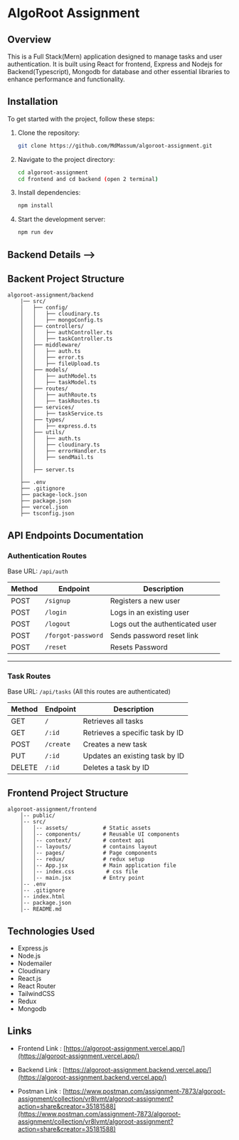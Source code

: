 
# AlgoRoot Assignment

## Overview
This is a Full Stack(Mern) application designed to manage tasks and user authentication. It is built using React for frontend, Express and Nodejs for Backend(Typescript), Mongodb for database and other essential libraries to enhance performance and functionality.


## Installation
To get started with the project, follow these steps:

1. Clone the repository:
   ```sh
   git clone https://github.com/MdMassum/algoroot-assignment.git
   ```
2. Navigate to the project directory:
   ```sh
   cd algoroot-assignment
   cd frontend and cd backend (open 2 terminal)
   ```
3. Install dependencies:
   ```sh
   npm install
   ```
4. Start the development server:
   ```sh
   npm run dev
   ```

## Backend Details -->

## Backent Project Structure
```
algoroot-assignment/backend
    |── src/
    │   ├── config/
    │   │   ├── cloudinary.ts
    │   │   ├── mongoConfig.ts
    │   ├── controllers/
    │   │   ├── authController.ts
    │   │   ├── taskController.ts
    │   ├── middleware/
    │   │   ├── auth.ts
    │   │   ├── error.ts
    │   │   ├── fileUpload.ts
    │   ├── models/
    │   │   ├── authModel.ts
    │   │   ├── taskModel.ts
    │   ├── routes/
    │   │   ├── authRoute.ts
    │   │   ├── taskRoutes.ts
    │   ├── services/
    │   │   ├── taskService.ts
    │   ├── types/
    │   │   ├── express.d.ts
    │   ├── utils/
    │   │   ├── auth.ts
    │   │   ├── cloudinary.ts
    │   │   ├── errorHandler.ts
    │   │   ├── sendMail.ts
    │   │ 
    │   ├── server.ts
    │
    ├── .env
    ├── .gitignore
    ├── package-lock.json
    ├── package.json
    ├── vercel.json
    ├── tsconfig.json
```

## API Endpoints Documentation

### Authentication Routes

Base URL: `/api/auth`

| Method | Endpoint           | Description                    |
|--------|--------------------|--------------------------------|
| POST   | `/signup`          | Registers a new user           |
| POST   | `/login`           | Logs in an existing user       |
| POST   | `/logout`          | Logs out the authenticated user|
| POST   | `/forgot-password` | Sends password reset link      |
| POST   | `/reset`           | Resets Password                |

---

### Task Routes

Base URL: `/api/tasks`   (All this routes are authenticated)

| Method | Endpoint       | Description                         |
|--------|----------------|-------------------------------------|
| GET    | `/`            | Retrieves all tasks                 |
| GET    | `/:id`         | Retrieves a specific task by ID     |
| POST   | `/create`      | Creates a new task                  |
| PUT    | `/:id`         | Updates an existing task by ID      |
| DELETE | `/:id`         | Deletes a task by ID                |


## Frontend Project Structure
```
algoroot-assignment/frontend
    │-- public/
    │-- src/
    │   │-- assets/           # Static assets
    │   │-- components/       # Reusable UI components
    │   │-- context/          # context api
    │   │-- layouts/          # contains layout
    │   │-- pages/            # Page components
    │   │-- redux/            # redux setup
    │   │-- App.jsx           # Main application file
    │   │-- index.css          # css file
    │   │-- main.jsx          # Entry point
    │-- .env
    │-- .gitignore
    │-- index.html
    │-- package.json
    │-- README.md
```
## Technologies Used
- Express.js 
- Node.js 
- Nodemailer
- Cloudinary
- React.js
- React Router
- TailwindCSS
- Redux
- Mongodb

## Links

- Frontend Link : [https://algoroot-assignment.vercel.app/](https://algoroot-assignment.vercel.app/)

- Backend Link : [https://algoroot-assignment.backend.vercel.app/](https://algoroot-assignment.backend.vercel.app/)

- Postman Link : [https://www.postman.com/assignment-7873/algoroot-assignment/collection/vr8lvmt/algoroot-assignment?action=share&creator=35181588](https://www.postman.com/assignment-7873/algoroot-assignment/collection/vr8lvmt/algoroot-assignment?action=share&creator=35181588)


